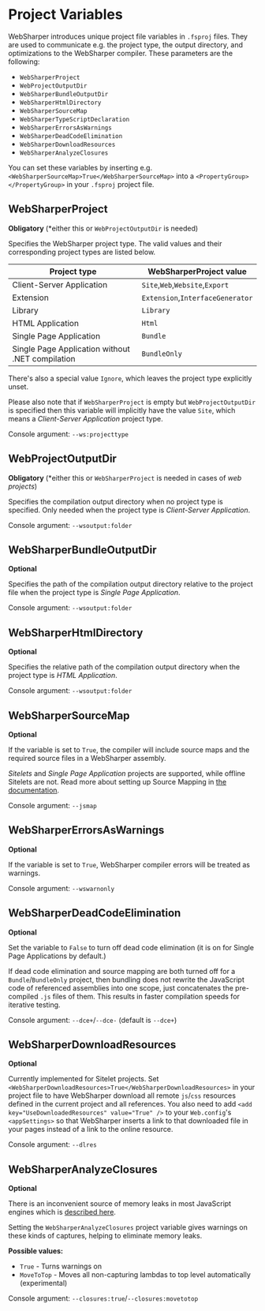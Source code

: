 # Project Variables

WebSharper introduces unique project file variables in `.fsproj` files. They are used to
communicate e.g. the project type, the output directory, and optimizations to the WebSharper
compiler. These parameters are the following:

* `WebSharperProject`
* `WebProjectOutputDir`
* `WebSharperBundleOutputDir`
* `WebSharperHtmlDirectory`
* `WebSharperSourceMap`
* `WebSharperTypeScriptDeclaration`
* `WebSharperErrorsAsWarnings`
* `WebSharperDeadCodeElimination`
* `WebSharperDownloadResources`
* `WebSharperAnalyzeClosures`

You can set these variables by inserting e.g. `<WebSharperSourceMap>True</WebSharperSourceMap>` into a
`<PropertyGroup></PropertyGroup>` in your `.fsproj` project file.

## WebSharperProject

**Obligatory** (\*either this or `WebProjectOutputDir` is needed)

Specifies the WebSharper project type. The valid values and their corresponding project types
are listed below.

|Project type|WebSharperProject value|
|-|-|
|Client-Server Application|`Site`,`Web`,`Website`,`Export`|
|Extension|`Extension`,`InterfaceGenerator`|
|Library|`Library`|
|HTML Application|`Html`|
|Single Page Application|`Bundle`|
|Single Page Application without .NET compilation|`BundleOnly`|

There's also a special value `Ignore`, which leaves the project type explicitly unset.

Please also note that if `WebSharperProject` is empty but `WebProjectOutputDir` is specified
then this variable will implicitly have the value `Site`, which means a *Client-Server Application*
project type.

Console argument: `--ws:projecttype`

## WebProjectOutputDir

**Obligatory** (\*either this or `WebSharperProject` is needed in cases of _web projects_)

Specifies the compilation output directory when no project type is specified.
Only needed when the project type is *Client-Server Application*.

Console argument: `--wsoutput:folder`

## WebSharperBundleOutputDir

**Optional**

Specifies the path of the compilation output directory relative to the project file when
the project type is *Single Page Application*.

Console argument: `--wsoutput:folder`

## WebSharperHtmlDirectory

**Optional**

Specifies the relative path of the compilation output directory when the project
type is *HTML Application*.

Console argument: `--wsoutput:folder`

## WebSharperSourceMap

**Optional**

If the variable is set to `True`, the compiler will include source maps and the required source files
in a WebSharper assembly.

*Sitelets* and *Single Page Application* projects are supported, while offline Sitelets are not. Read more
about setting up Source Mapping in
[the documentation](https://github.com/intellifactory/websharper.docs/blob/master/SourceMapping.md).

Console argument: `--jsmap`

## WebSharperErrorsAsWarnings

**Optional**

If the variable is set to `True`, WebSharper compiler errors will be treated as warnings.

Console argument: `--wswarnonly`

## WebSharperDeadCodeElimination

**Optional**

Set the variable to `False` to turn off dead code elimination (it is on for Single Page Applications
by default.)

If dead code elimination and source mapping are both turned off for a `Bundle`/`BundleOnly` project,
then bundling does not rewrite the JavaScript code of referenced assemblies into one scope, just
concatenates the pre-compiled `.js` files of them. This results in faster compilation speeds for iterative testing.

Console argument: `--dce+`/`--dce-` (default is `--dce+`)

## WebSharperDownloadResources

**Optional**

Currently implemented for Sitelet projects. Set `<WebSharperDownloadResources>True</WebSharperDownloadResources>`
in your project file to have WebSharper download all remote `js`/`css` resources defined in the current project and all
references.
You also need to add `<add key="UseDownloadedResources" value="True" />` to your `Web.config`'s `<appSettings>`
so that WebSharper inserts a link to that downloaded file in your pages instead of a link to the online resource.

Console argument: `--dlres`

## WebSharperAnalyzeClosures

**Optional**

There is an inconvenient source of memory leaks in most JavaScript engines which is
[described here](http://point.davidglasser.net/2013/06/27/surprising-javascript-memory-leak.html).

Setting the `WebSharperAnalyzeClosures` project variable gives warnings on these kinds of captures,
helping to eliminate memory leaks.

**Possible values:**
* `True` - Turns warnings on
* `MoveToTop` - Moves all non-capturing lambdas to top level automatically (experimental)

Console argument: `--closures:true`/`--closures:movetotop`
